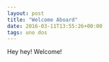 ```yaml
---
layout: post
title: "Welcome Aboard"
date: 2016-03-11T13:55:26+00:00
tags: uno dos
---
```

Hey hey! Welcome!
